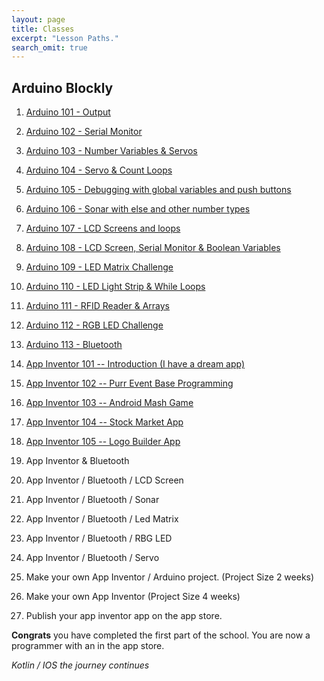 ```yaml
---
layout: page
title: Classes
excerpt: "Lesson Paths."
search_omit: true
---
```


##  Arduino Blockly

1) [Arduino 101 - Output](/arduino-blockly/lesson-1-output/) 

2) [Arduino 102 - Serial Monitor](/arduino-blockly/lesson-2-serial-monitor/) 

3) [Arduino 103 - Number Variables & Servos](/arduino-blockly/lesson-3-number-variables-servos/)

4) [Arduino 104 - Servo & Count Loops](/arduino-blockly/lesson-4-count-loops-servos/)

5) [Arduino 105 - Debugging with global variables and push buttons](/arduino-blockly/lesson-5-global-variables-push-button)

6) [Arduino 106 - Sonar with else and other number types](/arduino-blockly/lesson-6-sonar/)

7) [Arduino 107 - LCD Screens and loops](/arduino-blockly/lesson-7-lcd-loops/) 

8) [Arduino 108 - LCD Screen, Serial Monitor & Boolean Variables](/arduino-blockly/lesson-8-lcd-serial-monitor)

9) [Arduino 109 - LED Matrix Challenge](/arduino-blockly/lesson-9-led-matrix-challenge)

10) [Arduino 110 - LED Light Strip & While Loops](/arduino-blockly/lesson-10-led-light-strip-array)

11) [Arduino 111 - RFID Reader & Arrays](/arduino-blockly/lesson-11-rfid-arrays)

12) [Arduino 112 - RGB LED Challenge](/arduino-blockly/lesson-12-rgb-led-challenges)

13) [Arduino 113 - Bluetooth](/arduino-blockly/lesson-13-bluetooth)

14) [App Inventor 101 -- Introduction (I have a dream app)](http://www.appinventor.org/content/ai2apps/simpleApps/dream)

15) [App Inventor 102 -- Purr Event Base Programming](http://www.appinventor.org/content/ai2apps/simpleApps/paintPot2)

16) [App Inventor 103 -- Android Mash Game](http://www.appinventor.org/content/ai2apps/simpleApps/androidMash)

17) [App Inventor 104 -- Stock Market App](http://www.appinventor.org/content/ai2apps/intermediateApps/stockMarket)

18) [App Inventor 105 -- Logo Builder App](http://www.appinventor.org/content/ai2apps/intermediateApps/logo)

19) App Inventor & Bluetooth 

20) App Inventor / Bluetooth / LCD Screen

21) App Inventor / Bluetooth / Sonar

22) App Inventor / Bluetooth / Led Matrix

23) App Inventor / Bluetooth / RBG LED

24) App Inventor / Bluetooth / Servo

25) Make your own App Inventor / Arduino project.  (Project Size 2 weeks)

26) Make your own App Inventor (Project Size 4 weeks)

27) Publish your app inventor app on the app store.

**Congrats** you have completed the first part of the school. You are now a programmer with an in the app store.  

*Kotlin / IOS the journey continues*



